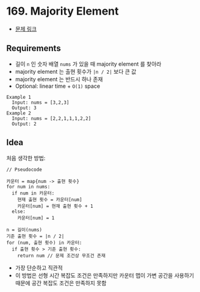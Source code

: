 # 169. Majority Element

- [문제 링크](https://leetcode.com/problems/majority-element/)

## Requirements

- 길이 `n` 인 숫자 배열 `nums` 가 있을 때 majority element 를 찾아라
- majority element 는 출현 횟수가 `|n / 2|` 보다 큰 값
- majority element 는 반드시 하나 존재
- Optional: linear time + `O(1)` space

```text
Example 1
  Input: nums = [3,2,3]
  Output: 3
Example 2
  Input: nums = [2,2,1,1,1,2,2]
  Output: 2
```

## Idea

처음 생각한 방법:

```text
// Pseudocode

카운터 = map{num -> 출현 횟수} 
for num in nums:
  if num in 카운터:
    현재 출현 횟수 = 카운터[num]
    카운터[num] = 현재 출현 횟수 + 1
  else:
    카운터[num] = 1
    
n = 길이(nums)
기준 출현 횟수 = |n / 2|
for (num, 출현 횟수) in 카운터:
  if 출현 횟수 > 기준 출현 횟수:
    return num // 문제 조건상 무조건 존재
```

- 가장 단순하고 직관적
- 이 방법은 선형 시간 복잡도 조건은 만족하지만 카운터 맵이 가변 공간을 사용하기 때문에 공간 복잡도 조건은 만족하지 못함
